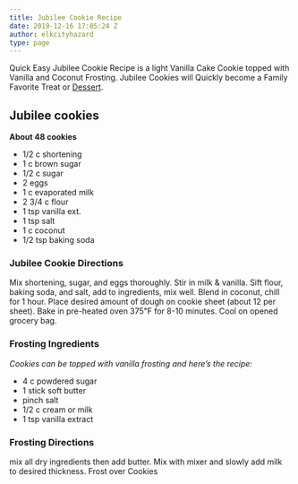 ```yaml
---
title: Jubilee Cookie Recipe
date: 2019-12-16 17:05:24 Z
author: elkcityhazard
type: page
---
```


Quick Easy Jubilee Cookie Recipe is a light Vanilla Cake Cookie topped with Vanilla and Coconut Frosting. Jubilee Cookies will Quickly become a Family Favorite Treat or <a href="/wordpress/dessert-recipes/" rel="noopener noreferrer" target="_blank">Dessert</a>.

## Jubilee cookies

**About 48 cookies**

  * 1/2 c shortening
  * 1 c brown sugar
  * 1/2 c sugar
  * 2 eggs
  * 1 c evaporated milk
  * 2 3/4 c flour
  * 1 tsp vanilla ext.
  * 1 tsp salt
  * 1 c coconut
  * 1/2 tsp baking soda

### Jubilee Cookie Directions

Mix shortening, sugar, and eggs thoroughly. Stir in milk & vanilla. Sift flour, baking soda, and salt, add to ingredients, mix well. Blend in coconut, chill for 1 hour. Place desired amount of dough on cookie sheet (about 12 per sheet). Bake in pre-heated oven 375&#8457; for 8-10 minutes. Cool on opened grocery bag.

### Frosting Ingredients

_Cookies can be topped with vanilla frosting and here&#8217;s the recipe:_

  * 4 c powdered sugar
  * 1 stick soft butter
  * pinch salt
  * 1/2 c cream or milk
  * 1 tsp vanilla extract

### Frosting Directions

mix all dry ingredients then add butter. Mix with mixer and slowly add milk to desired thickness. Frost over Cookies